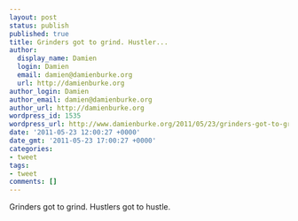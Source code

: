 ```yaml
---
layout: post
status: publish
published: true
title: Grinders got to grind. Hustler...
author:
  display_name: Damien
  login: Damien
  email: damien@damienburke.org
  url: http://damienburke.org
author_login: Damien
author_email: damien@damienburke.org
author_url: http://damienburke.org
wordpress_id: 1535
wordpress_url: http://www.damienburke.org/2011/05/23/grinders-got-to-grind-hustler/
date: '2011-05-23 12:00:27 +0000'
date_gmt: '2011-05-23 17:00:27 +0000'
categories:
- tweet
tags:
- tweet
comments: []
---
```

<p>Grinders got to grind. Hustlers got to hustle.</p>
